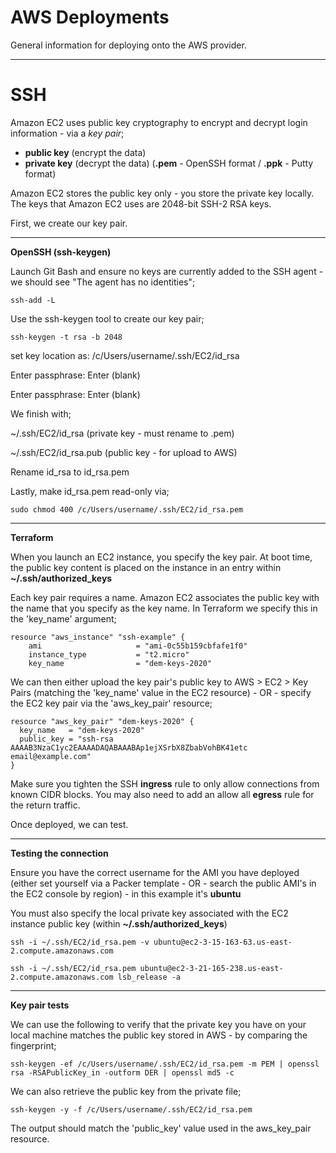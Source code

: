 # AWS Deployments

General information for deploying onto the AWS provider.

___

# **SSH**

Amazon EC2 uses public key cryptography to encrypt and decrypt login information - via a _key pair_;

- **public key**	(encrypt the data)
- **private key**	(decrypt the data)	(**.pem** - OpenSSH format / **.ppk** - Putty format)

Amazon EC2 stores the public key only - you store the private key locally. The keys that Amazon EC2 uses are 2048-bit SSH-2 RSA keys. 

First, we create our key pair.

___

**OpenSSH (ssh-keygen)**

Launch Git Bash and ensure no keys are currently added to the SSH agent - we should see "The agent has no identities";

```
ssh-add -L
```

Use the ssh-keygen tool to create our key pair;

```
ssh-keygen -t rsa -b 2048
```

set key location as:		/c/Users/username/.ssh/EC2/id_rsa

Enter passphrase:		    Enter (blank)

Enter passphrase:		    Enter (blank)

We finish with;

~/.ssh/EC2/id_rsa		    (private key - must rename to .pem)

~/.ssh/EC2/id_rsa.pub		(public key - for upload to AWS)

Rename id_rsa to id_rsa.pem

Lastly, make id_rsa.pem read-only via; 

```
sudo chmod 400 /c/Users/username/.ssh/EC2/id_rsa.pem
```

___

**Terraform**

When you launch an EC2 instance, you specify the key pair. At boot time, the public key content is placed on the instance in an entry within **~/.ssh/authorized_keys**

Each key pair requires a name. Amazon EC2 associates the public key with the name that you specify as the key name. In Terraform we specify this in the 'key_name' argument;

```
resource "aws_instance" "ssh-example" {
    ami                     = "ami-0c55b159cbfafe1f0"
    instance_type           = "t2.micro"
    key_name                = "dem-keys-2020"
```

We can then either upload the key pair's public key to AWS > EC2 > Key Pairs (matching the 'key_name' value in the EC2 resource) - OR - specify the EC2 key pair via the 'aws_key_pair' resource;

```
resource "aws_key_pair" "dem-keys-2020" {
  key_name   = "dem-keys-2020"
  public_key = "ssh-rsa AAAAB3NzaC1yc2EAAAADAQABAAABAp1ejXSrbX8ZbabVohBK41etc email@example.com"
}
```

Make sure you tighten the SSH **ingress** rule to only allow connections from known CIDR blocks. You may also need to add an allow all **egress** rule for the return traffic.

Once deployed, we can test.

___

**Testing the connection**

Ensure you have the correct username for the AMI you have deployed (either set yourself via a Packer template - OR - search the public AMI's in the EC2 console by region) - in this example it's **ubuntu**

You must also specify the local private key associated with the EC2 instance public key (within **~/.ssh/authorized_keys**)

```
ssh -i ~/.ssh/EC2/id_rsa.pem -v ubuntu@ec2-3-15-163-63.us-east-2.compute.amazonaws.com

ssh -i ~/.ssh/EC2/id_rsa.pem ubuntu@ec2-3-21-165-238.us-east-2.compute.amazonaws.com lsb_release -a
```

___

**Key pair tests**

We can use the following to verify that the private key you have on your local machine matches the public key stored in AWS - by comparing the fingerprint;

```
ssh-keygen -ef /c/Users/username/.ssh/EC2/id_rsa.pem -m PEM | openssl rsa -RSAPublicKey_in -outform DER | openssl md5 -c
```

We can also retrieve the public key from the private file;

```
ssh-keygen -y -f /c/Users/username/.ssh/EC2/id_rsa.pem
```

The output should match the 'public_key' value used in the aws_key_pair resource.